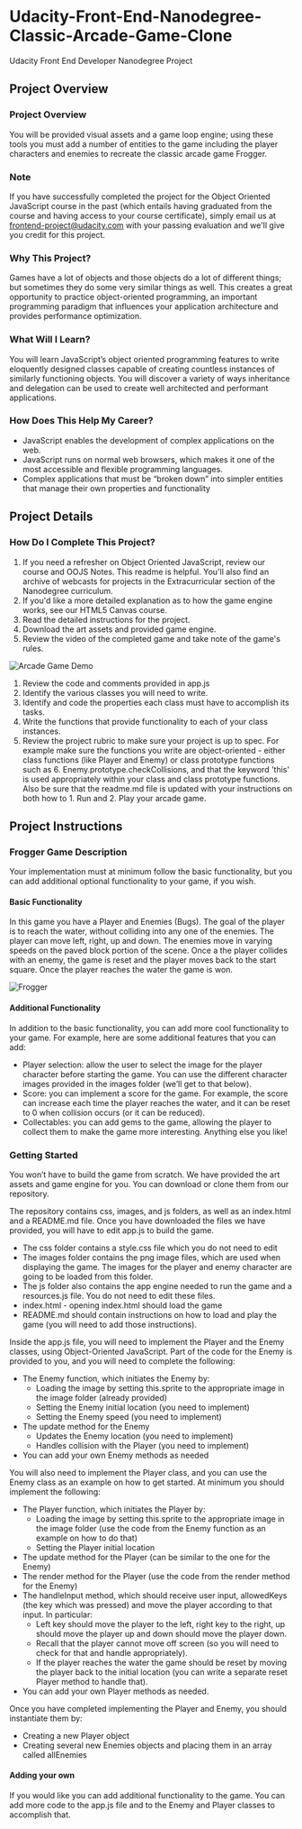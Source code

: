 # Udacity-Front-End-Nanodegree-Classic-Arcade-Game-Clone
Udacity Front End Developer Nanodegree Project

## Project Overview
### Project Overview
You will be provided visual assets and a game loop engine; using these tools you must add a number of entities to the game including the player characters and enemies to recreate the classic arcade game Frogger.

### Note
If you have successfully completed the project for the Object Oriented JavaScript course in the past (which entails having graduated from the course and having access to your course certificate), simply email us at frontend-project@udacity.com with your passing evaluation and we'll give you credit for this project.

### Why This Project?
Games have a lot of objects and those objects do a lot of different things; but sometimes they do some very similar things as well. This creates a great opportunity to practice object-oriented programming, an important programming paradigm that influences your application architecture and provides performance optimization.

### What Will I Learn?
You will learn JavaScript’s object oriented programming features to write eloquently designed classes capable of creating countless instances of similarly functioning objects. You will discover a variety of ways inheritance and delegation can be used to create well architected and performant applications.

### How Does This Help My Career?
* JavaScript enables the development of complex applications on the web.
* JavaScript runs on normal web browsers, which makes it one of the most accessible and flexible programming languages.
* Complex applications that must be “broken down” into simpler entities that manage their own properties and functionality

## Project Details
### How Do I Complete This Project?
1. If you need a refresher on Object Oriented JavaScript, review our course and OOJS Notes. This readme is helpful. You'll also find an archive of webcasts for projects in the Extracurricular section of the Nanodegree curriculum.
2. If you'd like a more detailed explanation as to how the game engine works, see our HTML5 Canvas course.
3. Read the detailed instructions for the project.
4. Download the art assets and provided game engine.
5. Review the video of the completed game and take note of the game's rules.

![Arcade Game Demo](https://youtu.be/kaifTslArtY)

1. Review the code and comments provided in app.js
2. Identify the various classes you will need to write.
3. Identify and code the properties each class must have to accomplish its tasks.
4. Write the functions that provide functionality to each of your class instances.
5. Review the project rubric to make sure your project is up to spec. For example make sure the functions you write are object-oriented - either class functions (like Player and Enemy) or class prototype functions such as 6. Enemy.prototype.checkCollisions, and that the keyword 'this' is used appropriately within your class and class prototype functions. Also be sure that the readme.md file is updated with your instructions on both how to 1. Run and 2. Play your arcade game.

## Project Instructions
### Frogger Game Description
Your implementation must at minimum follow the basic functionality, but you can add additional optional functionality to your game, if you wish.

#### Basic Functionality

In this game you have a Player and Enemies (Bugs). The goal of the player is to reach the water, without colliding into any one of the enemies. The player can move left, right, up and down. The enemies move in varying speeds on the paved block portion of the scene. Once a the player collides with an enemy, the game is reset and the player moves back to the start square. Once the player reaches the water the game is won.

![Frogger](https://d17h27t6h515a5.cloudfront.net/topher/2017/June/5931c951_frogger/frogger.png)

#### Additional Functionality

In addition to the basic functionality, you can add more cool functionality to your game. For example, here are some additional features that you can add:

* Player selection: allow the user to select the image for the player character before starting the game. You can use the different character images provided in the images folder (we’ll get to that below).
* Score: you can implement a score for the game. For example, the score can increase each time the player reaches the water, and it can be reset to 0 when collision occurs (or it can be reduced).
* Collectables: you can add gems to the game, allowing the player to collect them to make the game more interesting.
Anything else you like!

### Getting Started
You won’t have to build the game from scratch. We have provided the art assets and game engine for you. You can download or clone them from our repository.

The repository contains css, images, and js folders, as well as an index.html and a README.md file. Once you have downloaded the files we have provided, you will have to edit app.js to build the game.

* The css folder contains a style.css file which you do not need to edit
* The images folder contains the png image files, which are used when displaying the game. The images for the player and enemy character are going to be loaded from this folder.
* The js folder also contains the app engine needed to run the game and a resources.js file. You do not need to edit these files.
* index.html - opening index.html should load the game
* README.md should contain instructions on how to load and play the game (you will need to add those instructions).

Inside the app.js file, you will need to implement the Player and the Enemy classes, using Object-Oriented JavaScript. Part of the code for the Enemy is provided to you, and you will need to complete the following:

* The Enemy function, which initiates the Enemy by:
  * Loading the image by setting this.sprite to the appropriate image in the image folder (already provided)
  * Setting the Enemy initial location (you need to implement)
  * Setting the Enemy speed (you need to implement)
* The update method for the Enemy
  * Updates the Enemy location (you need to implement)
  * Handles collision with the Player (you need to implement)
* You can add your own Enemy methods as needed

You will also need to implement the Player class, and you can use the Enemy class as an example on how to get started. At minimum you should implement the following:

* The Player function, which initiates the Player by:
  * Loading the image by setting this.sprite to the appropriate image in the image folder (use the code from the Enemy function as an example on how to do that)
  * Setting the Player initial location
* The update method for the Player (can be similar to the one for the Enemy)
* The render method for the Player (use the code from the render method for the Enemy)
* The handleInput method, which should receive user input, allowedKeys (the key which was pressed) and move the player according to that input. In particular:
  * Left key should move the player to the left, right key to the right, up should move the player up and down should move the player down.
  * Recall that the player cannot move off screen (so you will need to check for that and handle appropriately).
  * If the player reaches the water the game should be reset by moving the player back to the initial location (you can write a separate reset Player method to handle that).
* You can add your own Player methods as needed.

Once you have completed implementing the Player and Enemy, you should instantiate them by:

* Creating a new Player object
* Creating several new Enemies objects and placing them in an array called allEnemies

#### Adding your own

If you would like you can add additional functionality to the game. You can add more code to the app.js file and to the Enemy and Player classes to accomplish that.

